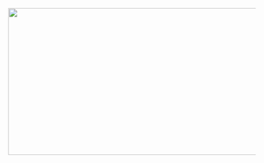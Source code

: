 <a href="https://www.gitanimals.org/en_US?utm_medium=image&utm_source=jy021125&utm_content=farm">
<img
  src="https://render.gitanimals.org/farms/jy021125"
  width="600"
  height="300"
/>
</a>
